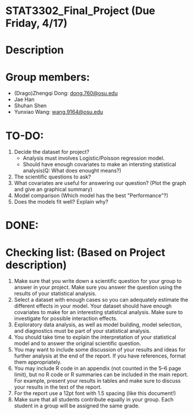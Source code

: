 # STAT3302_Final_Project (Due Friday, 4/17)

# Description

# Group members:
* (Drago)Zhengqi Dong: dong.760@osu.edu
* Jae Han
* Shuhan Shen
* Yunxiao Wang: wang.9164@osu.edu

# TO-DO:
1. Decide the dataset for project? 
    * Analysis must involves Logistic/Poisson regression model. 
    * Should have enough covariates to make an intersting statistical analysis(Q: What does enought means?)
2. The scientific questions to ask?
3. What covariates are useful for answering our question? (Plot the graph and give an graphical summary)
4. Model comparison (Which model has the best "Performance"?)
5. Does the models fit well? Explain why?


# DONE:

# Checking list: (Based on Project description)
1. Make sure that you write down a scientific question for your group to answer in your
project. Make sure you answer the question using the results of your statistical analysis.
2. Select a dataset with enough cases so you can adequately estimate the different effects in
your model. Your dataset should have enough covariates to make for an interesting statistical
analysis. Make sure to investigate for possible interaction effects.
3. Exploratory data analysis, as well as model building, model selection, and diagnostics must
be part of your statistical analysis.
4. You should take time to explain the interpretation of your statistical model and to answer
the original scientific question.
5. You may want to include some discussion of your results and ideas for further analysis at
the end of the report. If you have references, format them appropriately.
6. You may include R code in an appendix (not counted in the 5–6 page limit), but no R code
or R summaries can be included in the main report. For example, present your results in
tables and make sure to discuss your results in the text of the report.
7. For the report use a 12pt font with 1.5 spacing (like this document!)
8. Make sure that all students contribute equally in your group. Each student in a group will
be assigned the same grade.

